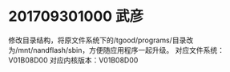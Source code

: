 # 201709301000 武彦 #
修改目录结构，将原文件系统下的/tgood/programs/目录改为/mnt/nandflash/sbin，方便随应用程序一起升级。
对应文件系统：V01B08D00
对应内核版本：V01B08D00

